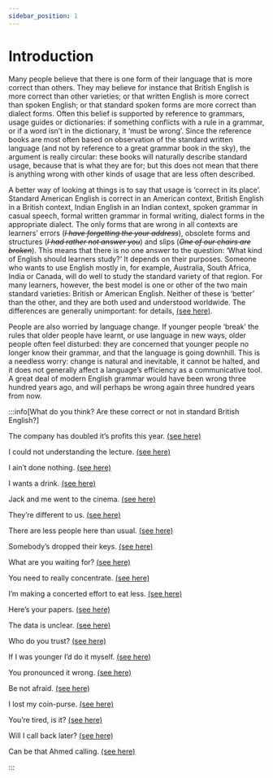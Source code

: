 ```yaml
---
sidebar_position: 1
---
```


# Introduction

Many people believe that there is one form of their language that is more correct than others. They may believe for instance that British English is more correct than other varieties; or that written English is more correct than spoken English; or that standard spoken forms are more correct than dialect forms. Often this belief is supported by reference to grammars, usage guides or dictionaries: if something conflicts with a rule in a grammar, or if a word isn’t in the dictionary, it ‘must be wrong’. Since the reference books are most often based on observation of the standard written language (and not by reference to a great grammar book in the sky), the argument is really circular: these books will naturally describe standard usage, because that is what they are for; but this does not mean that there is anything wrong with other kinds of usage that are less often described.

A better way of looking at things is to say that usage is ‘correct in its place’. Standard American English is correct in an American context, British English in a British context, Indian English in an Indian context, spoken grammar in casual speech, formal written grammar in formal writing, dialect forms in the appropriate dialect. The only forms that are wrong in all contexts are learners’ errors (*~~I have forgetting the your address~~*), obsolete forms and structures (*~~I had rather not answer you~~*) and slips (*~~One of our chairs are broken~~*). This means that there is no one answer to the question: ‘What kind of English should learners study?’ It depends on their purposes. Someone who wants to use English mostly in, for example, Australia, South Africa, India or Canada, will do well to study the standard variety of that region. For many learners, however, the best model is one or other of the two main standard varieties: British or American English. Neither of these is ‘better’ than the other, and they are both used and understood worldwide. The differences are generally unimportant: for details, [(see here)](./american-and-british-english).

People are also worried by language change. If younger people ‘break’ the rules that older people have learnt, or use language in new ways, older people often feel disturbed: they are concerned that younger people no longer know their grammar, and that the language is going downhill. This is a needless worry: change is natural and inevitable, it cannot be halted, and it does not generally affect a language’s efficiency as a communicative tool. A great deal of modern English grammar would have been wrong three hundred years ago, and will perhaps be wrong again three hundred years from now.

:::info[What do you think? Are these correct or not in standard British English?]

The company has doubled it’s profits this year. [(see here)](./correctness#slips-and-mistakes-he-works-in-wildlife-conversation)

I could not understanding the lecture. [(see here)](./correctness#slips-and-mistakes-he-works-in-wildlife-conversation)

I ain’t done nothing. [(see here)](./correctness#dialect-forms-i-ain-t-done-nothing)

I wants a drink. [(see here)](./correctness#dialect-forms-i-ain-t-done-nothing)

Jack and me went to the cinema. [(see here)](./correctness#divided-usage-different-from-different-to)

They’re different to us. [(see here)](./correctness#divided-usage-different-from-different-to)

There are less people here than usual. [(see here)](./correctness#divided-usage-different-from-different-to)

Somebody’s dropped their keys. [(see here)](./correctness#divided-usage-different-from-different-to)

What are you waiting for? [(see here)](./correctness#prescriptive-and-descriptive-rules)

You need to really concentrate. [(see here)](./correctness#prescriptive-and-descriptive-rules)

I’m making a concerted effort to eat less. [(see here)](./correctness#when-do-mistakes-become-correct-a-concerted-effort)

Here’s your papers. [(see here)](./changes-in-english#underground-forms-become-respectable)

The data is unclear. [(see here)](./changes-in-english#mistakes-become-part-of-the-language)

Who do you trust? [(see here)](./changes-in-english#some-more-examples-of-changes-in-modern-british-english)

If I was younger I’d do it myself. [(see here)](./changes-in-english#some-more-examples-of-changes-in-modern-british-english)

You pronounced it wrong. [(see here)](./changes-in-english#some-more-examples-of-changes-in-modern-british-english)

Be not afraid. [(see here)](./changes-in-english#older-english-verb-forms-tell-me-what-thou-knowest)

I lost my coin-purse. [(see here)](./american-and-british-english#vocabulary-sidewalk-pavement)

You’re tired, is it? [(see here)](./other-varieties-of-english#non-native-varieties)

Will I call back later? [(see here)](./other-varieties-of-english#notes-on-some-varieties)

Can be that Ahmed calling. [(see here)](./other-varieties-of-english#notes-on-some-varieties)

:::
